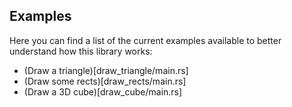 ## Examples
Here you can find a list of the current examples available to better understand how this library works:
- (Draw a triangle)[draw_triangle/main.rs]
- (Draw some rects)[draw_rects/main.rs]
- (Draw a 3D cube)[draw_cube/main.rs]
